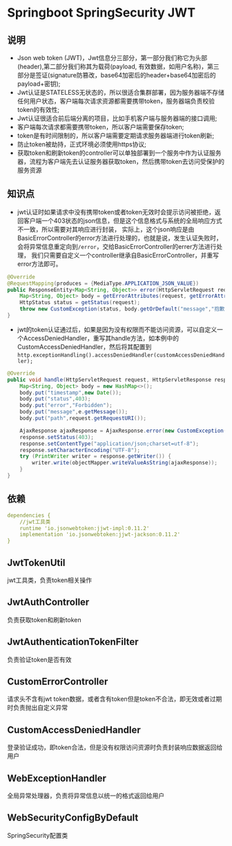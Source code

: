 # Springboot SpringSecurity JWT

## 说明
* Json web token (JWT)，Jwt信息分三部分，第一部分我们称它为头部(header),第二部分我们称其为载荷(payload, 有效数据，如用户名称)，第三部分是签证(signature防篡改，base64加密后的header+base64加密后的payload+密钥);
* Jwt认证是STATELESS无状态的，所以很适合集群部署，因为服务器端不存储任何用户状态，客户端每次请求资源都需要携带token，服务器端负责校验token的有效性;
* Jwt认证很适合前后端分离的项目，比如手机客户端与服务器端的接口调用;
* 客户端每次请求都需要携带token，所以客户端需要保存token;
* token是有时间限制的，所以客户端需要定期请求服务器端进行token刷新;
* 防止token被劫持，正式环境必须使用https协议;
* 获取token和刷新token的controller可以单独部署到一个服务中作为认证服务器，流程为客户端先去认证服务器获取token，然后携带token去访问受保护的服务资源

## 知识点
* jwt认证时如果请求中没有携带token或者token无效时会提示访问被拒绝，返回客户端一个403状态的json信息，但是这个信息格式与系统的全局响应方式不一致，所以需要对其响应进行封装，
实际上，这个json响应是由BasicErrorController的error方法进行处理的，也就是说，发生认证失败时，会将异常信息重定向到`/error`，交给BasicErrorController的errer方法进行处理，
我们只需要自定义一个controller继承自BasicErrorController，并重写error方法即可。
```java
@Override
@RequestMapping(produces = {MediaType.APPLICATION_JSON_VALUE})
public ResponseEntity<Map<String, Object>> error(HttpServletRequest request) {
    Map<String, Object> body = getErrorAttributes(request, getErrorAttributeOptions(request, MediaType.ALL).including(ErrorAttributeOptions.Include.MESSAGE));
    HttpStatus status = getStatus(request);
    throw new CustomException(status, body.getOrDefault("message","抱歉，您的token无效或过期").toString(), body);
}
```

* jwt的token认证通过后，如果是因为没有权限而不能访问资源，可以自定义一个AccessDeniedHandler，重写其handle方法，如本例中的CustomAccessDeniedHandler，然后将其配置到`http.exceptionHandling().accessDeniedHandler(customAccessDeniedHandler);`
```java
@Override
public void handle(HttpServletRequest request, HttpServletResponse response, AccessDeniedException e) throws IOException {
    Map<String, Object> body = new HashMap<>();
    body.put("timestamp",new Date());
    body.put("status",403);
    body.put("error","Forbidden");
    body.put("message",e.getMessage());
    body.put("path",request.getRequestURI());

    AjaxResponse ajaxResponse = AjaxResponse.error(new CustomException(HttpStatus.FORBIDDEN, "抱歉，您没有访问该接口的权限",body));
    response.setStatus(403);
    response.setContentType("application/json;charset=utf-8");
    response.setCharacterEncoding("UTF-8");
    try (PrintWriter writer = response.getWriter()) {
        writer.write(objectMapper.writeValueAsString(ajaxResponse));
    }
}
```
## 依赖
```yaml
dependencies {
    //jwt工具类
    runtime 'io.jsonwebtoken:jjwt-impl:0.11.2'
    implementation 'io.jsonwebtoken:jjwt-jackson:0.11.2'
}
```
## JwtTokenUtil
jwt工具类，负责token相关操作

## JwtAuthController
负责获取token和刷新token

## JwtAuthenticationTokenFilter
负责验证token是否有效

## CustomErrorController
请求头不含有jwt token数据，或者含有token但是token不合法，即无效或者过期时负责抛出自定义异常

## CustomAccessDeniedHandler
登录验证成功，即token合法，但是没有权限访问资源时负责封装响应数据返回给用户

## WebExceptionHandler
全局异常处理器，负责将异常信息以统一的格式返回给用户

## WebSecurityConfigByDefault
SpringSecurity配置类



